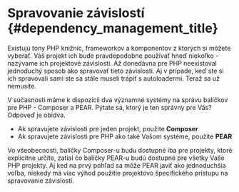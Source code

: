 # Spravovanie závislostí {#dependency_management_title}

Existujú tony PHP knižníc, frameworkov a komponentov z ktorých si môžete vyberať. Váš projekt ich bude pravdepodobne používať hneď niekoľko - nazývame ich projektové závislosti. Až donedávna pre PHP neexistoval jednoduchý sposob ako spravovať tieto závislosti. Aj v prípade, keď ste si ich spravovali sami ste sa stále museli trápiť s autoloadermi. Teraž sa už nemusíte.

V súčasnosti máme k dispozícii dva významné systémy na správu balíčkov pre PHP - Composer a PEAR. Pýtate sa, ktorý je ten správny pre Vás? Odpoveď je obidva.

* Ak spravujete závislosti pre jeden projekt, použite **Composer**
* Ak spravujete závislosti pre PHP ako také Vašom systéme, použite **PEAR**

Vo všeobecnosti, balíčky Composer-u budu dostupné iba pre projekty, ktoré explicitne určíte, zatial čo balíčky PEAR-u budú dostupné pre všetky Vaše PHP projekty. Aj ked na prvý pohľad sa môže PEAR javiť ako jednoduchšia voľba, niekedy má viac výhod použitie projektovo špecifického prístupu na spravovanie závislostí. 
